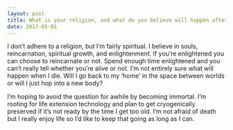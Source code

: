 ```yaml
---
layout: post
title: What is your religion, and what do you believe will happen after death?
date: 2017-05-01
---
```


<p>I don’t adhere to a religion, but I’m fairly spiritual. I believe in souls, reincarnation, spiritual growth, and enlightenment. If you’re enlightened you can choose to reincarnate or not. Spend enough time enlightened and you can’t really tell whether you’re alive or not. I’m not entirely sure what will happen when I die. Will I go back to my ‘home’ in the space between worlds or will I just hop into a new body?</p><p>I’m hoping to avoid the question for awhile by becoming immortal. I’m rooting for life extension technology and plan to get cryogenically preserved if it’s not ready by the time I get too old. I’m not afraid of death but I really enjoy life so I’d like to keep that going as long as I can.</p>
